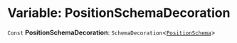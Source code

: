 # Variable: PositionSchemaDecoration

`Const` **PositionSchemaDecoration**: `SchemaDecoration`<[`PositionSchema`](/auto-docs/core/interfaces/PositionSchema.md)>

